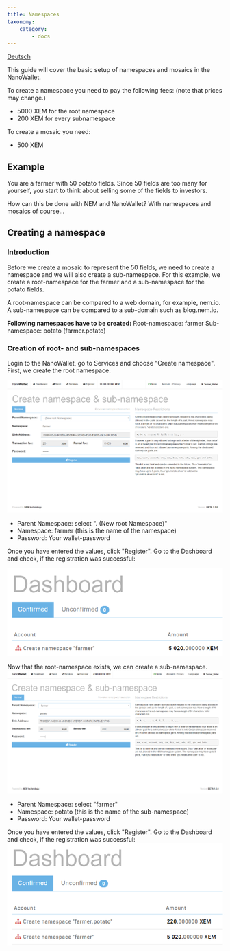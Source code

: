```yaml
---
title: Namespaces
taxonomy:
    category:
        - docs
---
```


[Deutsch](https://forum.nem.io/t/how-to-make-your-first-namespace-and-mosaic/3898/2)

This guide will cover the basic setup of namespaces and mosaics in the NanoWallet.

To create a namespace you need to pay the following fees: (note that prices may change.)
- 5000 XEM for the root namespace
- 200 XEM for every subnamespace
 
To create a mosaic you need:
- 500 XEM

## Example 
You are a farmer with 50 potato fields. Since 50 fields are too many for yourself, you start to think about selling some of the fields to investors. 

How can this be done with NEM and NanoWallet?
With namespaces and mosaics of course...

## Creating a namespace
### Introduction
Before we create a mosaic to represent the 50 fields, we need to create a namespace and we will also create a sub-namespace. For this example, we create a root-namespace for the farmer and a sub-namespace for the potato fields.

A root-namespace can be compared to a web domain, for example, nem.io. 
A sub-namespace can be compared to a sub-domain such as blog.nem.io.

**Following namespaces have to be created:**
Root-namespace: farmer
Sub-namespace: potato (farmer.potato)
### Creation of root- and sub-namespaces
Login to the NanoWallet, go to Services and choose "Create namespace".
First, we create the root namespace.

![](ReVopg1.png)

- Parent Namespace: select ". (New root Namespace)"
- Namespace: farmer (this is the name of the namespace)
- Password: Your wallet-password

Once you have entered the values, click "Register". Go to the Dashboard and check, if the registration was successful:

![](caUyzq1.png)

Now that the root-namespace exists, we can create a sub-namespace.
![](36c2quM.png)

- Parent Namespace: select "farmer"
- Namespace: potato (this is the name of the sub-namespace)
- Password: Your wallet-password

Once you have entered the values, click "Register". Go to the Dashboard and check, if the registration was successful:
![](Mf8gous.png)
